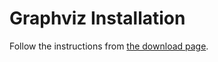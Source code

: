 # Graphviz Installation

Follow the instructions from [the download page][graphviz-download].


[graphviz-download]: http://graphviz.org/download
